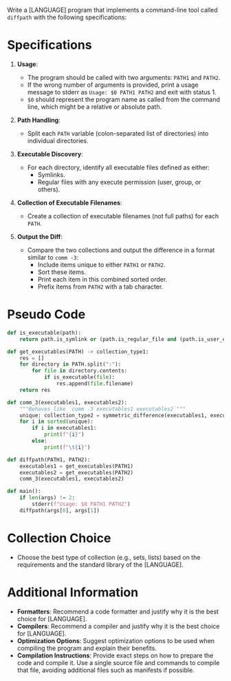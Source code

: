 Write a [LANGUAGE] program that implements a command-line tool called `diffpath` with the following specifications:

# Specifications

1. **Usage**:
    - The program should be called with two arguments: `PATH1` and `PATH2`.
    - If the wrong number of arguments is provided, print a usage message to stderr as `Usage: $0 PATH1 PATH2` and exit with status 1.
    - `$0` should represent the program name as called from the command line, which might be a relative or absolute path.

2. **Path Handling**:
    - Split each `PATH` variable (colon-separated list of directories) into individual directories.

3. **Executable Discovery**:
    - For each directory, identify all executable files defined as either:
        - Symlinks.
        - Regular files with any execute permission (user, group, or others).

4. **Collection of Executable Filenames**:
    - Create a collection of executable filenames (not full paths) for each `PATH`.

5. **Output the Diff**:
    - Compare the two collections and output the difference in a format similar to `comm -3`:
        - Include items unique to either `PATH1` or `PATH2`.
        - Sort these items.
        - Print each item in this combined sorted order.
        - Prefix items from `PATH2` with a tab character.

# Pseudo Code

```py
def is_executable(path):
    return path.is_symlink or (path.is_regular_file and (path.is_user_executable or path.is_group_executable or path.is_others_executable))

def get_executables(PATH) -> collection_type1:
    res = []
    for directory in PATH.split(":"):
        for file in directory.contents:
            if is_executable(file):
                res.append(file.filename)
    return res

def comm_3(executables1, executables2):
    """Behaves like `comm -3 executables1 executables2`"""
    unique: collection_type2 = symmetric_difference(executables1, executables2)
    for i in sorted(unique):
        if i in executables1:
            print(f"{i}")
        else:
            print(f"\t{i}")

def diffpath(PATH1, PATH2):
    executables1 = get_executables(PATH1)
    executables2 = get_executables(PATH2)
    comm_3(executables1, executables2)

def main():
    if len(args) != 2:
        stderr(f"Usage: $0 PATH1 PATH2")
    diffpath(args[0], args[1])
```

# Collection Choice

- Choose the best type of collection (e.g., sets, lists) based on the requirements and the standard library of the [LANGUAGE].

# Additional Information

- **Formatters**: Recommend a code formatter and justify why it is the best choice for [LANGUAGE].
- **Compilers**: Recommend a compiler and justify why it is the best choice for [LANGUAGE].
- **Optimization Options**: Suggest optimization options to be used when compiling the program and explain their benefits.
- **Compilation Instructions**: Provide exact steps on how to prepare the code and compile it. Use a single source file and commands to compile that file, avoiding additional files such as manifests if possible.
